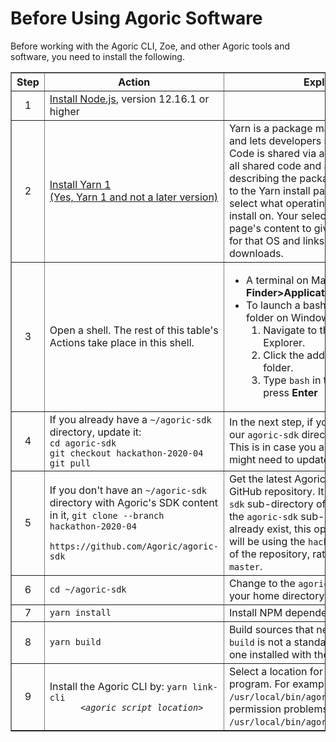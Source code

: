 
# Before Using Agoric Software

Before working with the Agoric CLI, Zoe, and other Agoric tools and
software, you need to install the following. 

<table border="1">
  <tbody>
  <th><b>Step</b></th>
  <th><b>Action</b></th>
  <th><b>Explanation</b></th>
  <tr>
    <td><center>1</center></td>
    <td><a href="https://nodejs.org/">Install Node.js</a>, version 12.16.1 or higher</td>
    <td></td>
  </tr>
  <tr>
    <td><center>2</center></td>
    <td><a href="https://classic.yarnpkg.com/en/docs/install">Install Yarn 1<br>(Yes, Yarn 1 and not a later version)</a></td>
    <td>Yarn is a package manager for your code and lets developers
  share code with others. Code is shared via a <i>package</i> that contains all shared code and a
  <code>package.json</code> file describing the package. The link takes you to 
  the Yarn install page, where you first select what operating system you want to
  install on. Your selection changes the page's content to give install instructions for that 
  OS and links to the needed downloads.</td>
  </tr>
  <tr>
    <td><center>3</center></td>
    <td>Open a shell. The rest of this table's Actions take place in
  this shell.</td>
    <td><ul><li>A terminal on Macs; see 
      <b>Finder&gt;Applications&gt;Utilities&gt;terminal</b></li>
      <li>To launch a bash shell at a specific folder on Windows 10:
        <ol><li>Navigate to that folder in File Explorer.</li>
          <li>Click the address bar while in that folder.</li>
          <li>Type <code>bash</code> in the address bar and press <b>Enter</b>
          </li></ol></li></ul>  
    </td>
  </tr>
  <tr>
    <td><center>4</center></td>
    <td>If you already have a <code>~/agoric-sdk</code> directory, update it: 
      <br><code>cd agoric-sdk</code>
      <br><code>git checkout hackathon-2020-04</code>
      <br><code>git pull</code>
    </td>
    <td>In the next step, if you don't have a copy of our <code>agoric-sdk</code> directory, you'll get one. This is in case you already have one and might need to update it.</td>
  </tr>
  <tr>
    <td><center>5</center></td>
    <td>If you don't have an <code>~/agoric-sdk</code> directory with Agoric's SDK content in it,
      <code>git clone --branch hackathon-2020-04
      https://github.com/Agoric/agoric-sdk</code></td> 
    <td>Get the latest Agoric SDK from the Agoric GitHub
  repository. It goes into the 
      <code>agoric-sdk</code> sub-directory of your home directory.
      If the <code>agoric-sdk</code> sub-directory doesn't already exist, 
      this operation creates it.
      We will be using the <code>hackathon-2020-04</code> branch
      of the repository, rather than the usual <code>master</code>.
    </td>
  </tr>
  <tr>
    <td><center>6</center></td>
    <td><code>cd ~/agoric-sdk</code></td>
    <td>Change to the <code>agoric-sdk</code> subdirectory in your home
  directory.</td>
  </tr>
  <tr>
    <td><center>7</center></td>
    <td><code>yarn install</code></td>
    <td>Install NPM dependencies.</td>
  </tr>
  <tr>
    <td><center>8</center></td>
    <td><code>yarn build</code></td>
    <td>Build sources that need compiling. <b>Note:</b>
  <code>build</code> is not a standard <code>yarn</code> command,
  but one installed with the Agoric SDK.</td>
  </tr>
  <tr>
    <td><center>9</center></td>
    <td>Install the Agoric CLI by: <code>yarn link-cli 
      &lt;<i>agoric script location</i>&gt;</code></td>
    <td>Select a location for the Agoric CLI program. For example,
      <code>yarn link-cli /usr/local/bin/agoric</code> (or if that fails
      with permission problems, <code>sudo yarn link-cli /usr/local/bin/agoric</code>)
  </tr>
</tbody>
</table>

